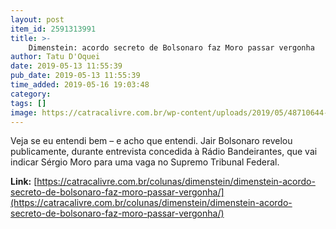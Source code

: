 ```yaml
---
layout: post
item_id: 2591313991
title: >-
    Dimenstein: acordo secreto de Bolsonaro faz Moro passar vergonha
author: Tatu D'Oquei
date: 2019-05-13 11:55:39
pub_date: 2019-05-13 11:55:39
time_added: 2019-05-16 19:03:48
category: 
tags: []
image: https://catracalivre.com.br/wp-content/uploads/2019/05/48710644-303-1.jpg
---
```


Veja se eu entendi bem – e acho que entendi. Jair Bolsonaro revelou publicamente, durante entrevista concedida à Rádio Bandeirantes, que vai indicar Sérgio Moro para uma vaga no Supremo Tribunal Federal.

**Link:** [https://catracalivre.com.br/colunas/dimenstein/dimenstein-acordo-secreto-de-bolsonaro-faz-moro-passar-vergonha/](https://catracalivre.com.br/colunas/dimenstein/dimenstein-acordo-secreto-de-bolsonaro-faz-moro-passar-vergonha/)

